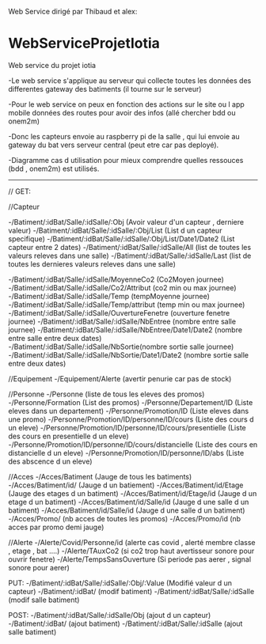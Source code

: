 Web Service dirigé par Thibaud et alex:

# WebServiceProjetIotia
Web service du projet iotia

-Le web service s'applique au serveur qui collecte toutes les données des differentes gateway des batiments (il tourne sur le serveur)

-Pour le web service on peux en fonction des actions sur le site ou l app mobile données des routes pour avoir des infos (allé chercher bdd ou onem2m)

-Donc les capteurs envoie au raspberry pi de la salle , qui lui envoie au gateway du bat vers serveur central (peut etre car pas deployé).

-Diagramme cas d utilisation pour mieux comprendre quelles ressouces (bdd , onem2m) est utilisés.

--------------------------------------------
//
GET:

//Capteur

-/Batiment/:idBat/Salle/:idSalle/:Obj (Avoir valeur d'un capteur , derniere valeur)
-/Batiment/:idBat/Salle/:idSalle/:Obj/List (List d un capteur specifique)
-/Batiment/:idBat/Salle/:idSalle/:Obj/List/Date1/Date2 (List capteur entre 2 dates)
-/Batiment/:idBat/Salle/:idSalle/All (list de toutes les valeurs releves dans une salle)
-/Batiment/:idBat/Salle/:idSalle/Last (list de toutes les dernieres valeurs releves dans une salle)

-/Batiment/:idBat/Salle/:idSalle/MoyenneCo2 (Co2Moyen journee)
-/Batiment/:idBat/Salle/:idSalle/Co2/Attribut (co2 min ou max journee)
-/Batiment/:idBat/Salle/:idSalle/Temp (tempMoyenne journee)
-/Batiment/:idBat/Salle/:idSalle/Temp/attribut (temp min ou max  journee)
-/Batiment/:idBat/Salle/:idSalle/OuvertureFenetre (ouverture fenetre journee)
-/Batiment/:idBat/Salle/:idSalle/NbEntree (nombre entre salle journee)
-/Batiment/:idBat/Salle/:idSalle/NbEntree/Date1/Date2 (nombre entre salle entre deux dates)
-/Batiment/:idBat/Salle/:idSalle/NbSortie(nombre sortie salle journee)
-/Batiment/:idBat/Salle/:idSalle/NbSortie/Date1/Date2 (nombre sortie salle entre deux dates)

//Equipement
-/Equipement/Alerte (avertir penurie car pas de stock)

//Personne
-/Personne (liste de tous les eleves des promos)
-/Personne/Formation (List des promos)
-/Personne/Departement/ID (Liste eleves dans un departement)
-/Personne/Promotion/ID (Liste eleves dans une promo)
-/Personne/Promotion/ID/personne/ID/cours (Liste des cours d un eleve)
-/Personne/Promotion/ID/personne/ID/cours/presentielle (Liste des cours en presentielle d un eleve)
-/Personne/Promotion/ID/personne/ID/cours/distancielle (Liste des cours en distancielle d un eleve)
-/Personne/Promotion/ID/personne/ID/abs (Liste des abscence d un eleve)

//Acces
-/Acces/Batiment (Jauge de tous les batiments)
-/Acces/Batiment/id/ (Jauge d un batiement)
-/Acces/Batiment/id/Etage (Jauge des etages d un batiment)
-/Acces/Batiment/id/Etage/id (Jauge d un etage d un batiment)
-/Acces/Batiment/id/Salle/id (Jauge d une salle d un batiment)
-/Acces/Batiment/id/Salle/id (Jauge d une salle d un batiment)
-/Acces/Promo/ (nb acces de toutes les promos)
-/Acces/Promo/id (nb acces par promo demi jauge)

//Alerte 
-/Alerte/Covid/Personne/id (alerte cas covid , alerté membre classe , etage , bat ....)
-/Alerte/TAuxCo2 (si co2 trop haut avertisseur sonore pour ouvrir fenetre)
-/Alerte/TempsSansOuverture (Si periode pas aerer , signal sonore pour aerer)

PUT:
-/Batiment/:idBat/Salle/:idSalle/:Obj/:Value (Modifié valeur d un capteur)
-/Batiment/:idBat/ (modif batiment)
-/Batiment/:idBat/Salle/:idSalle (modif salle batiment)


POST:
-/Batiment/:idBat/Salle/:idSalle/Obj (ajout d un capteur)
-/Batiment/:idBat/ (ajout batiment)
-/Batiment/:idBat/Salle/:idSalle (ajout salle batiment)



